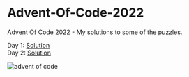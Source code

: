 # Advent-Of-Code-2022

Advent Of Code 2022 - My solutions to some of the puzzles.

Day 1: [Solution](https://github.com/Apostolos172/Advent-Of-Code-2022/blob/master/src/day1/App.java)
<br>
Day 2: [Solution](https://github.com/Apostolos172/Advent-Of-Code-2022/blob/master/src/day2/App.java)

![advent of code](https://github.com/zero-to-mastery/Advent-of-Code-2022/raw/main/advent.png)
